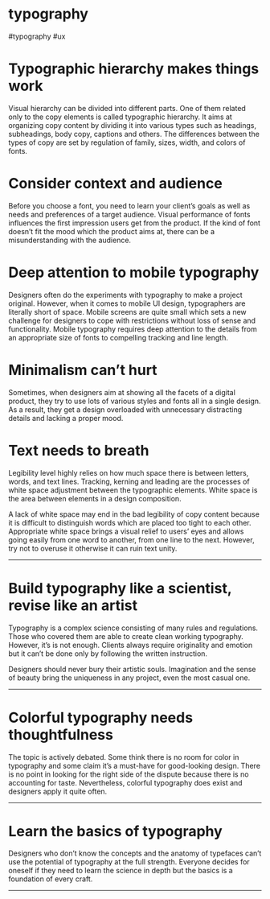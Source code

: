 # typography

#typography
#ux 

# Typographic hierarchy makes things work

Visual hierarchy can be divided into different parts. One of them related only to the copy elements is called typographic hierarchy. It aims at organizing copy content by dividing it into various types such as headings, subheadings, body copy, captions and others. The differences between the types of copy are set by regulation of family, sizes, width, and colors of fonts.

# Consider context and audience
Before you choose a font, you need to learn your client’s goals as well as needs and preferences of a target audience. Visual performance of fonts influences the first impression users get from the product. If the kind of font doesn’t fit the mood which the product aims at, there can be a misunderstanding with the audience.

# Deep attention to mobile typography

Designers often do the experiments with typography to make a project original. However, when it comes to mobile UI design, typographers are literally short of space. Mobile screens are quite small which sets a new challenge for designers to cope with restrictions without loss of sense and functionality. Mobile typography requires deep attention to the details from an appropriate size of fonts to compelling tracking and line length.

# Minimalism can’t hurt

Sometimes, when designers aim at showing all the facets of a digital product, they try to use lots of various styles and fonts all in a single design. As a result, they get a design overloaded with unnecessary distracting details and lacking a proper mood.

# Text needs to breath

Legibility level highly relies on how much space there is between letters, words, and text lines. Tracking, kerning and leading are the processes of white space adjustment between the typographic elements. White space is the area between elements in a design composition.

A lack of white space may end in the bad legibility of copy content because it is difficult to distinguish words which are placed too tight to each other. Appropriate white space brings a visual relief to users’ eyes and allows going easily from one word to another, from one line to the next. However, try not to overuse it otherwise it can ruin text unity.
***
# Build typography like a scientist, revise like an artist

Typography is a complex science consisting of many rules and regulations. Those who covered them are able to create clean working typography. However, it’s is not enough. Clients always require originality and emotion but it can’t be done only by following the written instruction.

Designers should never bury their artistic souls. Imagination and the sense of beauty bring the uniqueness in any project, even the most casual one.
***
# Colorful typography needs thoughtfulness

The topic is actively debated. Some think there is no room for color in typography and some claim it’s a must-have for good-looking design. There is no point in looking for the right side of the dispute because there is no accounting for taste. Nevertheless, colorful typography does exist and designers apply it quite often.
***
# Learn the basics of typography
Designers who don’t know the concepts and the anatomy of typefaces can’t use the potential of typography at the full strength. Everyone decides for oneself if they need to learn the science in depth but the basics is a foundation of every craft.
***
